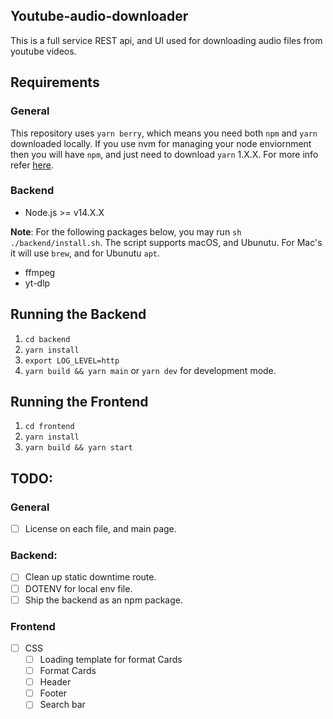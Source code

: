 ## Youtube-audio-downloader

This is a full service REST api, and UI used for downloading audio files from youtube videos. 

## Requirements

### General

This repository uses `yarn berry`, which means you need both `npm` and `yarn` downloaded locally. If you use nvm for managing your node enviornment then you will have `npm`, and just need to download `yarn` 1.X.X. For more info refer [here](https://classic.yarnpkg.com/lang/en/docs/install/#mac-stable).

### Backend

- Node.js >= v14.X.X

**Note**: For the following packages below, you may run `sh ./backend/install.sh`. The script supports macOS, and Ubunutu. For Mac's it will use `brew`, and for Ubunutu `apt`. 
- ffmpeg
- yt-dlp

## Running the Backend

1. `cd backend`
2. `yarn install`
3. `export LOG_LEVEL=http`
4. `yarn build && yarn main` or `yarn dev` for development mode.

## Running the Frontend

1. `cd frontend`
2. `yarn install`
3. `yarn build && yarn start`

## TODO:

### General

- [ ] License on each file, and main page.

### Backend:

- [ ] Clean up static downtime route.
- [ ] DOTENV for local env file.
- [ ] Ship the backend as an npm package.

### Frontend

- [ ] CSS
    - [ ] Loading template for format Cards
    - [ ] Format Cards
    - [ ] Header
    - [ ] Footer
    - [ ] Search bar
